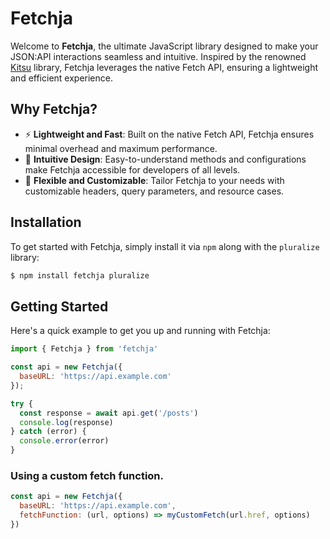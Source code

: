# Fetchja

Welcome to **Fetchja**, the ultimate JavaScript library designed to make your JSON:API interactions seamless and intuitive. Inspired by the renowned [Kitsu](https://github.com/wopian/kitsu) library, Fetchja leverages the native Fetch API, ensuring a lightweight and efficient experience.

## Why Fetchja?

- ⚡️ **Lightweight and Fast**: Built on the native Fetch API, Fetchja ensures minimal overhead and maximum performance.
- 🎨 **Intuitive Design**: Easy-to-understand methods and configurations make Fetchja accessible for developers of all levels.
- 💪 **Flexible and Customizable**: Tailor Fetchja to your needs with customizable headers, query parameters, and resource cases.

## Installation

To get started with Fetchja, simply install it via `npm` along with the `pluralize` library:

```bash
$ npm install fetchja pluralize
```

## Getting Started

Here's a quick example to get you up and running with Fetchja:

```javascript
import { Fetchja } from 'fetchja'

const api = new Fetchja({
  baseURL: 'https://api.example.com'
});

try {
  const response = await api.get('/posts')
  console.log(response)
} catch (error) {
  console.error(error)
}
```

### Using a custom fetch function.

```javascript
const api = new Fetchja({
  baseURL: 'https://api.example.com',
  fetchFunction: (url, options) => myCustomFetch(url.href, options)
})
```
